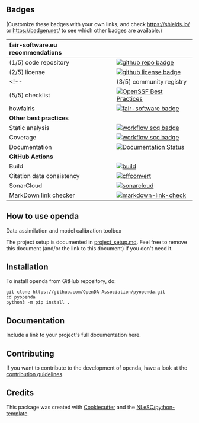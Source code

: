 ## Badges

(Customize these badges with your own links, and check https://shields.io/ or https://badgen.net/ to see which other badges are available.)

| fair-software.eu recommendations | |
| :-- | :--  |
| (1/5) code repository              | [![github repo badge](https://img.shields.io/badge/github-repo-000.svg?logo=github&labelColor=gray&color=blue)](https://github.com/OpenDA-Association/pyopenda) |
| (2/5) license                      | [![github license badge](https://img.shields.io/github/license/OpenDA-Association/pyopenda)](https://github.com/OpenDA-Association/pyopenda) |
<!--| (3/5) community registry           | [![RSD](https://img.shields.io/badge/rsd-openda-00a3e3.svg)](https://www.research-software.nl/software/openda) [![workflow pypi badge](https://img.shields.io/pypi/v/openda.svg?colorB=blue)](https://pypi.python.org/project/openda/) --> |zz
| (5/5) checklist                    | [![OpenSSF Best Practices](https://bestpractices.coreinfrastructure.org/projects/6936/badge)](https://bestpractices.coreinfrastructure.org/projects/6936) |
| howfairis                          | [![fair-software badge](https://img.shields.io/badge/fair--software.eu-%E2%97%8F%20%20%E2%97%8F%20%20%E2%97%8F%20%20%E2%97%8F%20%20%E2%97%8B-yellow)](https://fair-software.eu) |
| **Other best practices**           | &nbsp; |
| Static analysis                    | [![workflow scq badge](https://sonarcloud.io/api/project_badges/measure?project=OpenDA-Association_pyopenda&metric=alert_status)](https://sonarcloud.io/dashboard?id=OpenDA-Association_pyopenda) |
| Coverage                           | [![workflow scc badge](https://sonarcloud.io/api/project_badges/measure?project=OpenDA-Association_pyopenda&metric=coverage)](https://sonarcloud.io/dashboard?id=OpenDA-Association_pyopenda) |
| Documentation                      | [![Documentation Status](https://readthedocs.org/projects/pyopenda/badge/?version=latest)](https://openda.readthedocs.io/en/latest/?badge=latest) |
| **GitHub Actions**                 | &nbsp; |
| Build                              | [![build](https://github.com/OpenDA-Association/pyopenda/actions/workflows/build.yml/badge.svg)](https://github.com/OpenDA-Association/pyopenda/actions/workflows/build.yml) |
| Citation data consistency               | [![cffconvert](https://github.com/OpenDA-Association/pyopenda/actions/workflows/cffconvert.yml/badge.svg)](https://github.com/OpenDA-Association/pyopenda/actions/workflows/cffconvert.yml) |
| SonarCloud                         | [![sonarcloud](https://github.com/OpenDA-Association/pyopenda/actions/workflows/sonarcloud.yml/badge.svg)](https://github.com/OpenDA-Association/pyopenda/actions/workflows/sonarcloud.yml) |
| MarkDown link checker              | [![markdown-link-check](https://github.com/OpenDA-Association/pyopenda/actions/workflows/markdown-link-check.yml/badge.svg)](https://github.com/OpenDA-Association/pyopenda/actions/workflows/markdown-link-check.yml) |

## How to use openda

Data assimilation and model calibration toolbox

The project setup is documented in [project_setup.md](project_setup.md). Feel free to remove this document (and/or the link to this document) if you don't need it.

## Installation

To install openda from GitHub repository, do:

```console
git clone https://github.com/OpenDA-Association/pyopenda.git
cd pyopenda
python3 -m pip install .
```


## Documentation

Include a link to your project's full documentation here.

## Contributing

If you want to contribute to the development of openda,
have a look at the [contribution guidelines](CONTRIBUTING.md).

## Credits

This package was created with [Cookiecutter](https://github.com/audreyr/cookiecutter) and the [NLeSC/python-template](https://github.com/NLeSC/python-template).
